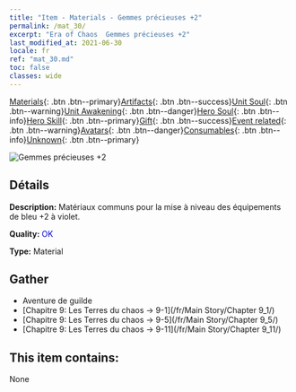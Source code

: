 ```yaml
---
title: "Item - Materials - Gemmes précieuses +2"
permalink: /mat_30/
excerpt: "Era of Chaos  Gemmes précieuses +2"
last_modified_at: 2021-06-30
locale: fr
ref: "mat_30.md"
toc: false
classes: wide
---
```

 [Materials](/ItemsFR/){: .btn .btn--primary}[Artifacts](/ItemsFR/Artifacts/){: .btn .btn--success}[Unit Soul](/ItemsFR/UnitSoul/){: .btn .btn--warning}[Unit Awakening](/ItemsFR/UnitAwakening/){: .btn .btn--danger}[Hero Soul](/ItemsFR/HeroSoul/){: .btn .btn--info}[Hero Skill](/ItemsFR/HeroSkill/){: .btn .btn--primary}[Gift](/ItemsFR/Gift/){: .btn .btn--success}[Event related](/ItemsFR/Events/){: .btn .btn--warning}[Avatars](/ItemsFR/Avatars/){: .btn .btn--danger}[Consumables](/ItemsFR/Consumables/){: .btn .btn--info}[Unknown](/ItemsFR/Unknown/){: .btn .btn--primary}

 ![Gemmes précieuses +2](/images/t/i_cailiao_baoshi1.png)

## Détails
 **Description:** Matériaux communs pour la mise à niveau des équipements de bleu +2 à violet.

 **Quality:** <span style="color: #0000CD">OK</span>

 **Type:** Material

## Gather

*    Aventure de guilde 
*    [Chapitre 9: Les Terres du chaos -> 9-1](/fr/Main Story/Chapter 9_1/) 
*    [Chapitre 9: Les Terres du chaos -> 9-5](/fr/Main Story/Chapter 9_5/) 
*    [Chapitre 9: Les Terres du chaos -> 9-11](/fr/Main Story/Chapter 9_11/) 

## This item contains:

  None

